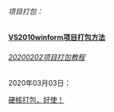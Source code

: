 

###### 项目打包：

**[VS2010winform项目打包方法](https://www.cnblogs.com/hesijian/archive/2013/09/12/3316549.html)**

###### [20200202项目打包教程](https://blog.csdn.net/u011966339/article/details/79380387)



2020年03月03日：

[硬核打包，好使！](https://blog.csdn.net/u011981242/article/details/51059441)

